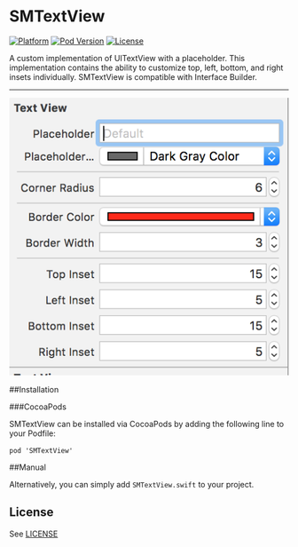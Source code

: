 # SMTextView

[![Platform](https://img.shields.io/cocoapods/p/SMTextView.svg)](https://cocoapods.org/pods/SMTextView)
[![Pod Version](https://img.shields.io/cocoapods/v/SMTextView.svg)](https://cocoapods.org/pods/SMTextView)
[![License](https://img.shields.io/cocoapods/l/SMTextView.svg)](https://github.com/mandrusiaks/SMTextView/blob/master/LICENSE)


A custom implementation of UITextView with a placeholder. This implementation contains the ability to customize top, left, bottom, and right insets individually. SMTextView is compatible with Interface Builder.

---

![IBInspectables](Assets/ibinspectables.png)

##Installation

###CocoaPods

SMTextView can be installed via CocoaPods by adding the following line to your Podfile:

```
pod 'SMTextView'
```

##Manual

Alternatively, you can simply add ```SMTextView.swift``` to your project.

## License

See [LICENSE](https://github.com/mandrusiaks/SMTextView/blob/master/LICENSE)
